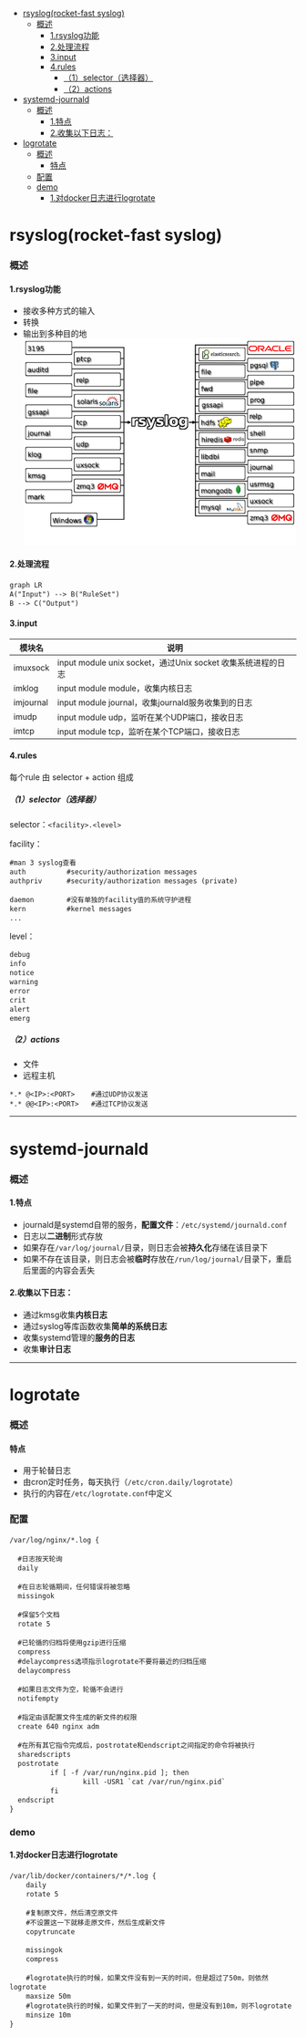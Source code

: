 <!-- @import "[TOC]" {cmd="toc" depthFrom=1 depthTo=6 orderedList=false} -->
<!-- code_chunk_output -->

- [rsyslog(rocket-fast syslog)](#rsyslogrocket-fast-syslog)
    - [概述](#概述)
      - [1.rsyslog功能](#1rsyslog功能)
      - [2.处理流程](#2处理流程)
      - [3.input](#3input)
      - [4.rules](#4rules)
        - [（1）selector（选择器）](#1selector选择器)
        - [（2）actions](#2actions)
- [systemd-journald](#systemd-journald)
    - [概述](#概述-1)
      - [1.特点](#1特点)
      - [2.收集以下日志：](#2收集以下日志)
- [logrotate](#logrotate)
    - [概述](#概述-2)
      - [特点](#特点)
    - [配置](#配置)
    - [demo](#demo)
      - [1.对docker日志进行logrotate](#1对docker日志进行logrotate)

<!-- /code_chunk_output -->

# rsyslog(rocket-fast syslog)

### 概述

#### 1.rsyslog功能
* 接收多种方式的输入
* 转换
* 输出到多种目的地
![](./imgs/log_01.png)

#### 2.处理流程
```mermaid
graph LR
A("Input") --> B("RuleSet")
B --> C("Output")
```

#### 3.input
|模块名|说明|
|-|-|
|imuxsock|input module unix socket，通过Unix socket 收集系统进程的日志|
|imklog|input module module，收集内核日志|
|imjournal|input module journal，收集journald服务收集到的日志|
|imudp|input module udp，监听在某个UDP端口，接收日志|
|imtcp|input module tcp，监听在某个TCP端口，接收日志|

#### 4.rules
每个rule 由 selector + action 组成
##### （1）selector（选择器）
selector：`<facility>.<level>`

facility：
```shell
#man 3 syslog查看
auth          #security/authorization messages
authpriv      #security/authorization messages (private)

daemon        #没有单独的facility值的系统守护进程
kern          #kernel messages
...
```
level：
```shell
debug
info
notice
warning
error
crit
alert
emerg
```
##### （2）actions
* 文件
* 远程主机
```shell
*.* @<IP>:<PORT>    #通过UDP协议发送
*.* @@<IP>:<PORT>   #通过TCP协议发送
```

***

# systemd-journald
### 概述
#### 1.特点
* journald是systemd自带的服务，**配置文件**：`/etc/systemd/journald.conf`
* 日志以**二进制**形式存放
* 如果存在`/var/log/journal/`目录，则日志会被**持久化**存储在该目录下
* 如果不存在该目录，则日志会被**临时**存放在`/run/log/journal/`目录下，重启后里面的内容会丢失
#### 2.收集以下日志：
* 通过kmsg收集**内核日志**
* 通过syslog等库函数收集**简单的系统日志**
* 收集systemd管理的**服务的日志**
* 收集**审计日志**

***
# logrotate
### 概述
#### 特点
* 用于轮替日志
* 由cron定时任务，每天执行（`/etc/cron.daily/logrotate`）
* 执行的内容在`/etc/logrotate.conf`中定义

### 配置
```shell
/var/log/nginx/*.log {

  #日志按天轮询
  daily

  #在日志轮循期间，任何错误将被忽略
  missingok

  #保留5个文档
  rotate 5

  #已轮循的归档将使用gzip进行压缩
  compress
  #delaycompress选项指示logrotate不要将最近的归档压缩
  delaycompress

  #如果日志文件为空，轮循不会进行
  notifempty

  #指定由该配置文件生成的新文件的权限
  create 640 nginx adm

  #在所有其它指令完成后，postrotate和endscript之间指定的命令将被执行
  sharedscripts
  postrotate
          if [ -f /var/run/nginx.pid ]; then
                  kill -USR1 `cat /var/run/nginx.pid`
          fi          
  endscript
}
```

### demo
#### 1.对docker日志进行logrotate
```shell
/var/lib/docker/containers/*/*.log {
    daily
    rotate 5

    #复制原文件，然后清空原文件
    #不设置这一下就移走原文件，然后生成新文件
    copytruncate

    missingok  
    compress

    #logrotate执行的时候，如果文件没有到一天的时间，但是超过了50m，则依然logrotate
    maxsize 50m
    #logrotate执行的时候，如果文件到了一天的时间，但是没有到10m，则不logrotate
    minsize 10m
}
```
